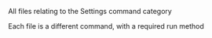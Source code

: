 All files relating to the Settings command category

Each file is a different command, with a required run method